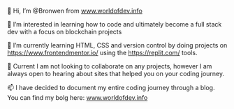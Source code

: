👋 Hi, I’m @Bronwen from www.worldofdev.info

👀 I’m interested in learning how to code and ultimately become a full stack dev with a focus on blockchain projects

🌱 I’m currently learning HTML, CSS and version control by doing projects on https://www.frontendmentor.io/ using the https://replit.com/ tools.

💞️ Current I am not looking to collaborate on any projects, however I am always open to hearing about sites that helped you on your coding journey.

📫 I have decided to document my entire coding journey through a blog. You can find my bolg here: www.worldofdev.info
